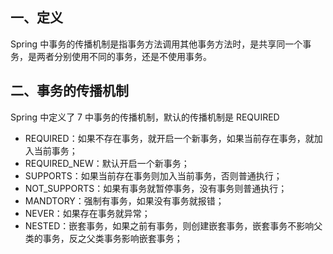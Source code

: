 ## 一、定义
 Spring 中事务的传播机制是指事务方法调用其他事务方法时，是共享同一个事务，是两者分别使用不同的事务，还是不使用事务。

## 二、事务的传播机制
Spring 中定义了 7 中事务的传播机制，默认的传播机制是 REQUIRED

- REQUIRED：如果不存在事务，就开启一个新事务，如果当前存在事务，就加入当前事务；
- REQUIRED_NEW：默认开启一个新事务；
- SUPPORTS：如果当前存在事务则加入当前事务，否则普通执行；
- NOT_SUPPORTS：如果有事务就暂停事务，没有事务则普通执行；
- MANDTORY：强制有事务，如果没有事务就报错；
- NEVER：如果存在事务就异常；
- NESTED：嵌套事务，如果之前有事务，则创建嵌套事务，嵌套事务不影响父类的事务，反之父类事务影响嵌套事务；
